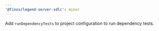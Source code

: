 ```yaml
---
'@finos/legend-server-sdlc': minor
---
```


Add `runDependencyTests` to project configuration to run dependency tests.
